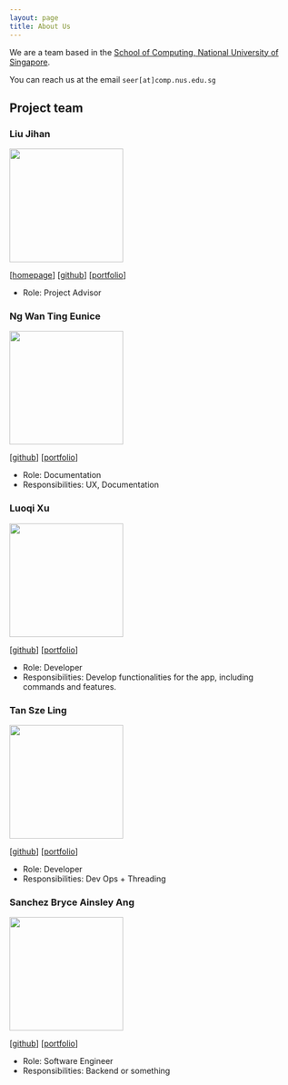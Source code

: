 ```yaml
---
layout: page
title: About Us
---
```


We are a team based in the [School of Computing, National University of Singapore](https://www.comp.nus.edu.sg).

You can reach us at the email `seer[at]comp.nus.edu.sg`

## Project team

### Liu Jihan

<img src="file:///D:/CS2103T%20Git/tP/docs/images/liu-jihan.png" width="200px">

[[homepage](http://www.comp.nus.edu.sg/~damithch)]
[[github](https://github.com/Liu-Jihan)]
[[portfolio](team/johndoe.md)]

* Role: Project Advisor

### Ng Wan Ting Eunice

<img src="images/Eun777.png" width="200px">

[[github](http://github.com/Eun777)]
[[portfolio](https://www.linkedin.com/in/eunice-ng-wt)]

* Role: Documentation
* Responsibilities: UX, Documentation

### Luoqi Xu

<img src="images/luoq1-xu.png" width="200px">

[[github](https://github.com/Luoq1-Xu)] [[portfolio](https://crowded-kittens.vercel.app/about)]

* Role: Developer
* Responsibilities: Develop functionalities for the app, including commands and features.

### Tan Sze Ling

<img src="images/szelingtan.png" width="200px">

[[github](http://github.com/szelingtan)]
[[portfolio](https://www.linkedin.com/in/sze-ling-tan-921b74263/)]

* Role: Developer
* Responsibilities: Dev Ops + Threading

### Sanchez Bryce Ainsley Ang

<img src="images/bryce-3d.png" width="200px">

[[github](https://github.com/Bryce-3D)]
[[portfolio](https://www.linkedin.com/in/bryce3d/)]

* Role: Software Engineer
* Responsibilities: Backend or something
